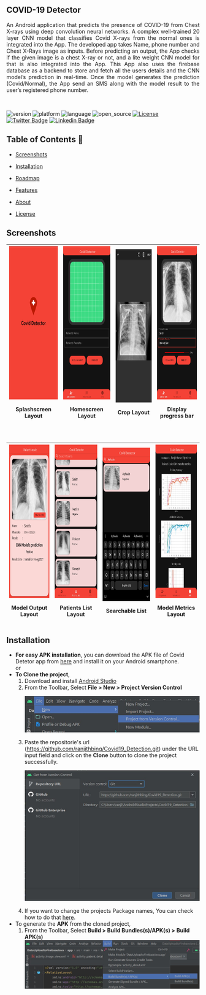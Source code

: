 ## COVID-19 Detector
<P align="justify">
An Android application that predicts the presence of COVID-19 from Chest X-rays using deep convolution neural networks. A complex well-trained 20 layer CNN model that classifies Covid X-rays from the normal ones is integrated into the App. The developed app takes Name, phone number and Chest X-Rays image as inputs. Before predicting an output, the App checks if the given image is a chest X-ray or not, and a lite weight CNN model for that is also integrated into the App. This App also uses the firebase database as a backend to store and fetch all the users details and the CNN model’s prediction in real-time. Once the model generates the prediction (Covid/Normal), the App send an SMS along with the model result to the user’s registered phone number.</P></br>

![version](https://img.shields.io/badge/Version-v1.1-orange) ![platform](https://img.shields.io/badge/Platform-Android-brightgreen) ![language](https://img.shields.io/badge/Language-java-yellow) ![open_source](https://camo.githubusercontent.com/97d4586afa582b2dcec2fa8ed7c84d02977a21c2dd1578ade6d48ed82296eb10/68747470733a2f2f6261646765732e66726170736f66742e636f6d2f6f732f76312f6f70656e2d736f757263652e7376673f763d313033) [![License](https://img.shields.io/badge/License-Apache%202.0-blue.svg)](https://opensource.org/licenses/Apache-2.0)<br>
[![Twitter Badge](https://img.shields.io/badge/-@ranjith_bing-1ca0f1?style=flat&labelColor=1ca0f1&logo=twitter&logoColor=white&link=https://twitter.com/ranjith_bing)](https://twitter.com/ranjith_bing)
[![Linkedin Badge](https://img.shields.io/badge/-Ranjithkumar-Rajendran?style=flat&logo=Linkedin&logoColor=white&link=https://www.linkedin.com/in/ranjithkumar-rajendran-565402182/)](https://www.linkedin.com/in/ranjithkumar-rajendran-565402182/)
</br>

## Table of Contents :beginner:

* [Screenshots](#screenshots)
  
* [Installation](#installation)
* [Roadmap](#roadmap)
* [Features](#feature)
* [About](#about)
* [License](#license)


## Screenshots

| <img src="App screenshots/Splash.jpg" height=400 width=210 > <P>Splashscreen Layout| <img src="App screenshots/home.jpg" height=400 width=210 > <P>Homescreen Layout | <img src="App screenshots/crop.jpg"  height=400 width=210> <P>Crop Layout  | <img src="App screenshots/home2.jpg" height=400 width=210> <P>Display progress bar  
| ---------------------------------------------- | -------------------------------------------- | ------------------------------------------- | ------------------------------------------- |
</br>

| <img src="App screenshots/output.jpg" height=400 width=210> <P>Model Output Layout | <img src="App screenshots/search1.jpg"  height=400 width=210> <P>Patients List Layout | <img src="App screenshots/search2.jpg" height=400 width=210> <P>Searchable List | <img src="App screenshots/metrics.jpg" height=400 width=210> <P>Model Metrics Layout
| ---------------------------------------------- | -------------------------------------------- | ------------------------------------------- |------------------------------------------- |
  
## Installation
  
  - <b>For easy APK installation</b>, you can download the APK file of Covid Detetor app from <a href="https://github.com/ranjithbing/Covid19_Detection/raw/master/Apk/Covid%20Detector.apk">here</a> and install it on your Android smartphone.<br>
  or
  - <b>To Clone the project</b>,
       1. Download and install <a href="https://developer.android.com/studio">Android Studio</a>
       2. From the Toolbar, Select <b>File > New > Project Version Control</b>
        <P align="center">
        <img src="App screenshots/clone1.jpg" ></P>
       3. Paste the repositorie's url (https://github.com/ranjithbing/Covid19_Detection.git) under the URL input field and click on the <b>Clone</b> button to clone the project successfully.<br>
        <P align="center">
        <img src="App screenshots/clone2.jpg"></P>
       4. If you want to change the projects Package names, You can check how to do that <a href="https://stackoverflow.com/questions/16804093/rename-package-in-android-studio">here</a>.
  - To generate the <b>APK</b> from the cloned project,
       1. From the Toolbar, Select <b>Build > Build Bundles(s)/APK(s) > Build APK(s)</b>
       <img src="App screenshots/GenerateApk.jpg"></P>
      
      
 
